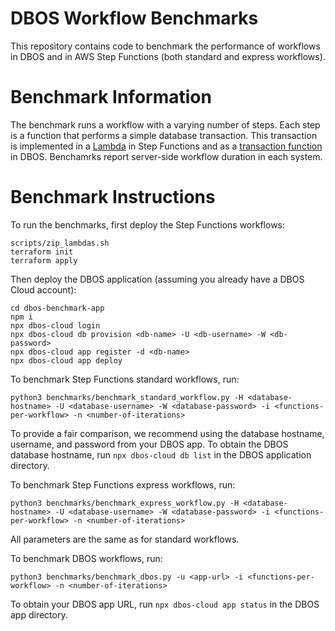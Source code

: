 # DBOS Workflow Benchmarks

This repository contains code to benchmark the performance of workflows in DBOS and in AWS Step Functions (both standard and express workflows).

# Benchmark Information

The benchmark runs a workflow with a varying number of steps.
Each step is a function that performs a simple database transaction.
This transaction is implemented in a [Lambda](https://aws.amazon.com/lambda/) in Step Functions and as a [transaction function](https://docs.dbos.dev/tutorials/transaction-tutorial) in DBOS.
Benchamrks report server-side workflow duration in each system.

# Benchmark Instructions

To run the benchmarks, first deploy the Step Functions workflows:

```
scripts/zip_lambdas.sh
terraform init
terraform apply
```

Then deploy the DBOS application (assuming you already have a DBOS Cloud account):

```
cd dbos-benchmark-app
npm i
npx dbos-cloud login
npx dbos-cloud db provision <db-name> -U <db-username> -W <db-password>
npx dbos-cloud app register -d <db-name>
npx dbos-cloud app deploy
```

To benchmark Step Functions standard workflows, run:

```
python3 benchmarks/benchmark_standard_workflow.py -H <database-hostname> -U <database-username> -W <database-password> -i <functions-per-workflow> -n <number-of-iterations>
```

To provide a fair comparison, we recommend using the database hostname, username, and password from your DBOS app.
To obtain the DBOS database hostname, run `npx dbos-cloud db list` in the DBOS application directory.

To benchmark Step Functions express workflows, run:

```
python3 benchmarks/benchmark_express_workflow.py -H <database-hostname> -U <database-username> -W <database-password> -i <functions-per-workflow> -n <number-of-iterations>
```

All parameters are the same as for standard workflows.

To benchmark DBOS workflows, run:

```
python3 benchmarks/benchmark_dbos.py -u <app-url> -i <functions-per-workflow> -n <number-of-iterations>
```

To obtain your DBOS app URL, run `npx dbos-cloud app status` in the DBOS app directory.